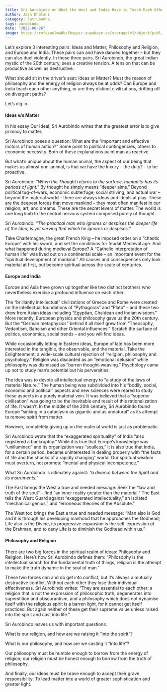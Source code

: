 ```yaml
---
title: Sri Aurobindo on What the West and India Have to Teach Each Other
author: Jash Dholani
category: Śatrubodha
tags: aurobindo
date: "2022-06-26"
image: https://rnfvzaelmwbbvfbsppir.supabase.co/storage/v1/object/public/brhatwebsite/05dhiti/30.webp
---
```


Let’s explore 3 interesting pairs: Ideas and Matter, Philosophy and Religion, and Europe and India. These pairs can and have danced together – but they can also duel violently. In these three pairs, Sri Aurobindo, the great Indian mystic of the 20th century, sees a creative tension. A tension that can be productive as well as destructive.

What should sit in the driver’s seat: Ideas or Matter? Must the reason of philosophy and the energy of religion always be at odds? Can Europe and India teach each other anything, or are they distinct civilizations, drifting off on divergent paths?

Let’s dig in.

#### Ideas v/s Matter
In his essay Our Ideal, Sri Aurobindo writes that the greatest error is to give primacy to matter.

Sri Aurobindo poses a question: What are the “important and effective motors of human action?” Some point to political contingencies, others to economic necessity. Both of these explanations paint man as reactive.

But what’s unique about the human animal, the aspect of our being that makes us almost non-animal, is that we have the luxury – the duty? – to be proactive.

Sri Aurobindo: *“When the Thought returns to the surface, humanity has its periods of light.”* By thought he simply means “deeper aims.” Beyond political tug-of-wars, economic subterfuge, social striving, and actual war – beyond the material world – there are always ideas and ideals at play. These are the deepest forces that move mankind – they most often manifest in our religion, art, and dreams. These are the secret levers of matter. The world is one long limb to the central nervous system composed purely of thought.

Sri Aurobindo: *“The practical man who ignores or despises the deeper life of the Idea, is yet serving that which he ignores or despises.”*

Take Charlemagne, the great French King – he imposed order on a “chaotic Europe” with his sword, and set the conditions for feudal Medieval age. And what happened during medieval Europe? A “Catholic interpretation of human life” was lived out on a continental scale – an important event for the “spiritual development of mankind.” All causes and consequences only look material at first, but become spiritual across the scale of centuries.

#### Europe and India
Europe and Asia have grown up together like two distinct brothers who nevertheless exercise a profound influence on each other.

The “brilliantly intellectual” civilizations of Greece and Rome were created on the intellectual foundations of “Pythagoras” and “Plato” – and these two drew from Asian ideas including “Egyptian, Chaldean and Indian wisdom.” More recently, European physics and philosophy gave us the 20th century. But the “German metaphysics” behind it all itself grew from “Theosophy, Vedantism, Bahaism and other Oriental influences.” Scratch the surface of politics, economics, social trends – and you will find ideas.

While occasionally letting in Eastern ideas, Europe of late has been more interested in the tangible, the observable, and the material. Take the Enlightenment: a wide-scale cultural rejection of “religion, philosophy and psychology.” Religion was discarded as an “emotional delusion” while philosophy was dismissed as “barren thought-weaving.” Psychology came up not to study man’s potential but his perversities.

The idea was to devote all intellectual energy to “a study of the laws of material Nature.” The human being was subdivided into his “bodily, social, economic and political” aspects and new sciences were reared to study these aspects in a purely material vein. It was believed that a “superior civilisation” was going to be the inevitable end result of this rationalization of life. It wasn’t. In the middle of the 20th century, Sri Aurobindo found Europe “sinking in a cataclysm as gigantic and as unnatural” as its attempt to remove spirit from matter.

However, completely giving up on the material world is just as problematic.

Sri Aurobindo wrote that the “exaggerated spirituality” of India “also registered a bankruptcy.” While it is true that Europe’s knowledge was “unillumined” and its organization was “soulless,” it is also true that India, for a certain period, became uninterested in dealing properly with “the facts of life and the shocks of a rapidly changing” world. Our spiritual wisdom must overturn, not promote “mental and physical incompetence.”

What Sri Aurobindo is ultimately against: *“a divorce between the Spirit and its instruments.”*

The East brings the West a true and needed message: Seek the “law and truth of the soul” – find “an inner reality greater than the material.” The East tells the West: Guard against “exaggerated intellectuality,” an isolated “mechanical genius,” and “erroneous theories of the Absolute.”

The West too brings the East a true and needed message: “Man also is God and it is through his developing manhood that he approaches the Godhead; Life also is the Divine, its progressive expansion is the self-expression of the Brahman, and to deny Life is to diminish the Godhead within us.”

#### Philosophy and Religion
There are two big forces in the spiritual realm of ideas: Philosophy and Religion. Here’s how Sri Aurobindo defines them: “Philosophy is the intellectual search for the fundamental truth of things, religion is the attempt to make the truth dynamic in the soul of man.”

These two forces can and do get into conflict, but it’s always a mutually destructive conflict. Without each other they lose their individual effectiveness. Sri Aurobindo writes: “They are essential to each other; a religion that is not the expression of philosophic truth, degenerates into superstition and obscurantism, and a philosophy which does not dynamise itself with the religious spirit is a barren light, for it cannot get itself practiced. But again neither of these get their supreme value unless raised into the spirit and cast into life.”

Sri Aurobindo leaves us with important questions:

What is our religion, and how are we raising it “into the spirit”?

What is our philosophy, and how are we casting it “into life”?

Our philosophy must be humble enough to borrow from the energy of religion; our religion must be honest enough to borrow from the truth of philosophy.

And finally, our ideas must be brave enough to accept their grave responsibility: To lead matter into a world of greater sophistication and greater light.